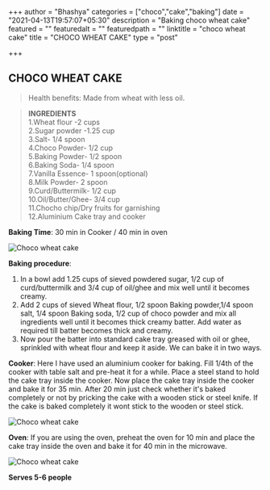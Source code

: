 +++
author = "Bhashya"
categories = ["choco","cake","baking"]
date = "2021-04-13T19:57:07+05:30"
description = "Baking choco wheat cake"
featured = ""
featuredalt = ""
featuredpath = ""
linktitle = "choco wheat cake"
title = "CHOCO WHEAT CAKE"
type = "post"

+++

## CHOCO WHEAT CAKE



> Health benefits: Made from wheat with less oil.

 >  **INGREDIENTS**   
 1.Wheat flour -2 cups  
 2.Sugar powder -1.25 cup  
 3.Salt- 1/4 spoon  
 4.Choco Powder- 1/2 cup  
 5.Baking Powder- 1/2 spoon  
 6.Baking Soda- 1/4 spoon  
 7.Vanilla Essence- 1 spoon(optional)  
 8.Milk Powder- 2 spoon  
 9.Curd/Buttermilk- 1/2 cup  
 10.Oil/Butter/Ghee- 3/4 cup  
 11.Chocho chip/Dry fruits for garnishing  
 12.Aluminium Cake tray and cooker  

 **Baking Time**: 30 min in Cooker / 40 min in oven

![Choco wheat cake](https://i.imgur.com/L1YH40U.jpg)

**Baking procedure**:
1. In a bowl add 1.25 cups of sieved powdered sugar, 1/2 cup of curd/buttermilk and 3/4 cup of oil/ghee and mix well until it becomes creamy.
2. Add 2 cups of sieved Wheat flour, 1/2 spoon Baking powder,1/4 spoon salt, 1/4 spoon Baking soda, 1/2 cup of choco powder and mix all ingredients well until it becomes thick creamy batter. Add water as required till batter becomes thick and creamy.
3. Now pour the batter into standard cake tray greased with oil or ghee, sprinkled with wheat flour and keep it aside. We can bake it in two ways.

**Cooker**: Here I have used an aluminium cooker for baking. Fill 1/4th of the cooker with table salt and pre-heat it for a while. Place a steel stand to hold the cake tray inside the cooker. Now place the cake tray inside the cooker and bake  it for 35 min. After 20 min just check whether it's baked completely or not by pricking the cake with a wooden stick or steel knife. If the cake is baked completely it wont stick to the wooden or steel stick.

![Choco wheat cake](https://i.imgur.com/kzsWXMG.jpg)

**Oven**: If you are using the oven, preheat the oven for 10 min and place the cake tray inside the oven and bake it for 40 min in the microwave.

![Choco wheat cake](https://i.imgur.com/dkKjScB.jpg)


**Serves 5-6 people**